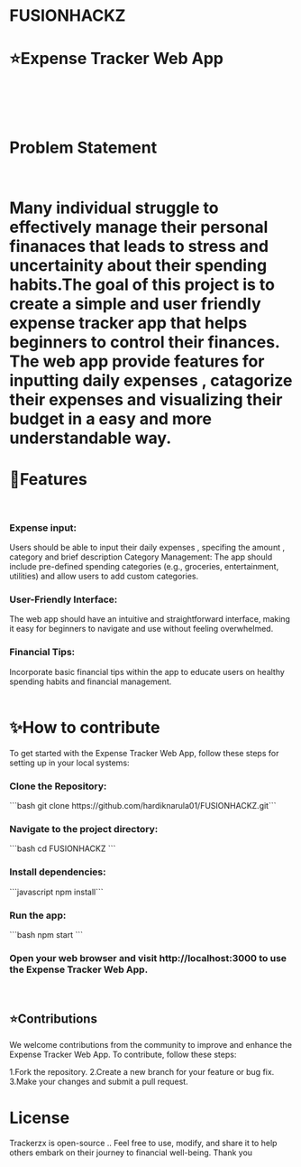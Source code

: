 # FUSIONHACKZ<br>

<h1>⭐️Expense Tracker Web App<h1><br>

  <h1>Problem Statement<h1> 
    <br>
Many individual struggle to effectively manage their personal finanaces that leads to stress and uncertainity about their spending habits.The goal of this project is to create a simple and user friendly expense tracker app that helps beginners to control their finances. The web app provide features for inputting daily expenses , catagorize their expenses and visualizing their budget in a easy and more understandable way.

<h1>💠Features</h1>
<br>
<h3>Expense input:</h3>Users should be able to input their daily expenses , specifing the amount , category and brief description
Category Management: The app should include pre-defined spending categories (e.g., groceries, entertainment, utilities) and allow users to add custom categories.
<br>

<h3>User-Friendly Interface:</h3> The web app should have an intuitive and straightforward interface, making it easy for beginners to navigate and use without feeling overwhelmed.
<br>
<h3>Financial Tips: </h3>Incorporate basic financial tips within the app to educate users on healthy spending habits and financial management.
<br>
<br>
<h1>✨️How to contribute</h1>

To get started with the Expense Tracker Web App, follow these steps for setting up in your local systems:

<h3>Clone the Repository:</h3>
```bash git clone https://github.com/hardiknarula01/FUSIONHACKZ.git```
<br>
<h3>Navigate to the project directory:</h3>
```bash cd FUSIONHACKZ ```
<br>
<H3> Install dependencies:</H3>
```javascript npm install```
<br>
<h3>Run the app:</h3>
```bash npm start ```
<br>
<h3>Open your web browser and visit http://localhost:3000 to use the Expense Tracker Web App.</h3>
<br>
<h2>⭐️Contributions</h2>
We welcome contributions from the community to improve and enhance the Expense Tracker Web App. To contribute, follow these steps:

1.Fork the repository.
2.Create a new branch for your feature or bug fix.
3.Make your changes and submit a pull request.
<h1>License</h1>
Trackerzx is open-source .. Feel free to use, modify, and share it to help others embark on their journey to financial well-being.
Thank you


